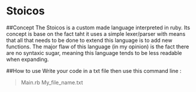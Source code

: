 # Stoicos
##Concept
The Stoicos is a custom made language interpreted in ruby.
Its concept is base on the fact taht it uses a simple lexer/parser with means that all that needs to be done to extend this language is to add new functions.
The major flaw of this language (in my opinion) is the fact there are no syntaxic sugar, meaning this language tends to be less readable when expanding.

##How to use
Write your code in a txt file then use this command line :
> Main.rb My_file_name.txt
